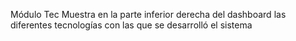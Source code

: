 Módulo Tec
Muestra en la parte inferior derecha del dashboard las diferentes tecnologías con las que se desarrolló el sistema
